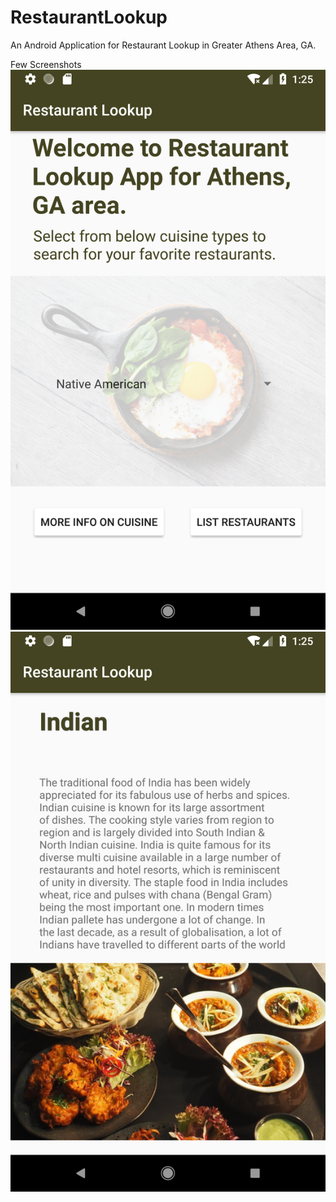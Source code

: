 # RestaurantLookup
An Android Application for Restaurant Lookup in Greater Athens Area, GA.

Few Screenshots
    ![alt text](https://github.com/shivaniarbat/RestaurantLookup/blob/master/screenshots/main_activity.png)
    ![alt text](https://github.com/shivaniarbat/RestaurantLookup/blob/master/screenshots/cuisine_overview.png)

